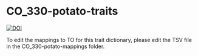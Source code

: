 # CO_330-potato-traits
[![DOI](https://zenodo.org/badge/45250591.svg)](https://zenodo.org/badge/latestdoi/45250591)

To edit the mappings to TO for this trait dictionary, please edit the TSV file in the CO_330-potato-mappings folder. 
